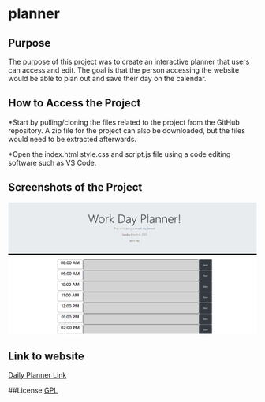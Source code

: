 # planner

## Purpose

The purpose of this project was to create an interactive planner that users can access and edit. The goal is that the person accessing
the website would be able to plan out and save their day on the calendar.

## How to Access the Project

*Start by pulling/cloning the files related to the project from the GitHub repository. A zip file for the project
can also be downloaded, but the files would need to be extracted afterwards.

*Open the index.html style.css and script.js file using a code editing software such as VS Code.

## Screenshots of the Project

![Screenshot for initial website loadup ](./assets/images/planner.home.page.png?raw=true "Planner Web Page on Loadup")

## Link to website
[Daily Planner Link](https://michaelphan35.github.io/planner/)

##License 
[GPL](https://choosealicense.com/licenses/gpl-3.0/)
